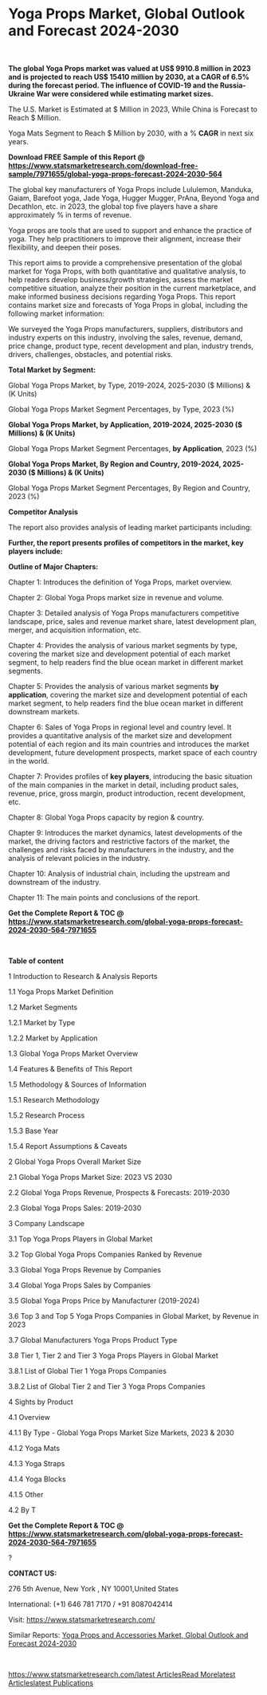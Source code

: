 <h1>Yoga Props Market, Global Outlook and Forecast 2024-2030</h1><br/><p><strong>The global Yoga Props market was valued at US$ 9910.8 million in 2023 and is projected to reach US$ 15410 million by 2030, at a <strong>CAGR</strong> of 6.5% during the forecast period. The influence of COVID-19 and the Russia-Ukraine War were considered while estimating market sizes.</strong></p>
 
 
 
 <p>The U.S. Market is Estimated at $ Million in 2023, While China is Forecast to Reach $ Million.</p>
 
 
 
 <p>Yoga Mats Segment to Reach $ Million by 2030, with a % <strong>CAGR</strong> in next six years.</p>
 
 
 
 <p><strong>Download FREE Sample of this Report @ <a href="https://www.statsmarketresearch.com/download-free-sample/7971655/global-yoga-props-forecast-2024-2030-564">https://www.statsmarketresearch.com/download-free-sample/7971655/global-yoga-props-forecast-2024-2030-564</a></strong></p>
 
 
 
 <p>The global key manufacturers of Yoga Props include Lululemon, Manduka, Gaiam, Barefoot yoga, Jade Yoga, Hugger Mugger, PrAna, Beyond Yoga and Decathlon, etc. in 2023, the global top five players have a share approximately % in terms of revenue.</p>
 
 
 
 <p>Yoga props are tools that are used to support and enhance the practice of yoga. They help practitioners to improve their alignment, increase their flexibility, and deepen their poses.</p>
 
 
 
 <p>This report aims to provide a comprehensive presentation of the global market for Yoga Props, with both quantitative and qualitative analysis, to help readers develop business/growth strategies, assess the market competitive situation, analyze their position in the current marketplace, and make informed business decisions regarding Yoga Props. This report contains market size and forecasts of Yoga Props in global, including the following market information:</p>
 
 
 
 <p>We surveyed the Yoga Props manufacturers, suppliers, distributors and industry experts on this industry, involving the sales, revenue, demand, price change, product type, recent development and plan, industry trends, drivers, challenges, obstacles, and potential risks.</p>
 
 
 
 <p><strong>Total Market by Segment:</strong></p>
 
 
 
 <p>Global Yoga Props Market, by Type, 2019-2024, 2025-2030 ($ Millions) & (K Units)</p>
 
 
 
 <p>Global Yoga Props Market Segment Percentages, by Type, 2023 (%)</p>
 
 
 
 <p><strong>Global Yoga Props Market, <strong>by Application</strong>, 2019-2024, 2025-2030 ($ Millions) & (K Units)</strong></p>
 
 
 
 <p>Global Yoga Props Market Segment Percentages, <strong>by Application</strong>, 2023 (%)</p>
 
 
 
 <p><strong>Global Yoga Props Market, By Region and Country, 2019-2024, 2025-2030 ($ Millions) & (K Units)</strong></p>
 
 
 
 <p>Global Yoga Props Market Segment Percentages, By Region and Country, 2023 (%)</p>
 
 
 
 <p><strong>Competitor Analysis</strong></p>
 
 
 
 <p>The report also provides analysis of leading market participants including:</p>
 
 
 
 <p><strong>Further, the report presents profiles of competitors in the market, <strong>key players</strong> include:</strong></p>
 
 
 
 <p><strong>Outline of Major Chapters:</strong></p>
 
 
 
 <p>Chapter 1: Introduces the definition of Yoga Props, market overview.</p>
 
 
 
 <p>Chapter 2: Global Yoga Props market size in revenue and volume.</p>
 
 
 
 <p>Chapter 3: Detailed analysis of Yoga Props manufacturers competitive landscape, price, sales and revenue market share, latest development plan, merger, and acquisition information, etc.</p>
 
 
 
 <p>Chapter 4: Provides the analysis of various market segments by type, covering the market size and development potential of each market segment, to help readers find the blue ocean market in different market segments.</p>
 
 
 
 <p>Chapter 5: Provides the analysis of various market segments <strong>by application</strong>, covering the market size and development potential of each market segment, to help readers find the blue ocean market in different downstream markets.</p>
 
 
 
 <p>Chapter 6: Sales of Yoga Props in regional level and country level. It provides a quantitative analysis of the market size and development potential of each region and its main countries and introduces the market development, future development prospects, market space of each country in the world.</p>
 
 
 
 <p>Chapter 7: Provides profiles of <strong>key players</strong>, introducing the basic situation of the main companies in the market in detail, including product sales, revenue, price, gross margin, product introduction, recent development, etc.</p>
 
 
 
 <p>Chapter 8: Global Yoga Props capacity by region & country.</p>
 
 
 
 <p>Chapter 9: Introduces the market dynamics, latest developments of the market, the driving factors and restrictive factors of the market, the challenges and risks faced by manufacturers in the industry, and the analysis of relevant policies in the industry.</p>
 
 
 
 <p>Chapter 10: Analysis of industrial chain, including the upstream and downstream of the industry.</p>
 
 
 
 <p>Chapter 11: The main points and conclusions of the report.</p>
 
 
 
 <div><b>Get the Complete Report & TOC @ <a href="https://www.statsmarketresearch.com/global-yoga-props-forecast-2024-2030-564-7971655">https://www.statsmarketresearch.com/global-yoga-props-forecast-2024-2030-564-7971655</a></b></div>
 
 
 
 <p><br />
 
 <b>Table of content</b></p>
 
 
 
 <p>1 Introduction to Research & Analysis Reports<br />
 
 1.1 Yoga Props Market Definition<br />
 
 1.2 Market Segments<br />
 
 1.2.1 Market by Type<br />
 
 1.2.2 Market by Application<br />
 
 1.3 Global Yoga Props Market Overview<br />
 
 1.4 Features & Benefits of This Report<br />
 
 1.5 Methodology & Sources of Information<br />
 
 1.5.1 Research Methodology<br />
 
 1.5.2 Research Process<br />
 
 1.5.3 Base Year<br />
 
 1.5.4 Report Assumptions & Caveats<br />
 
 2 Global Yoga Props Overall Market Size<br />
 
 2.1 Global Yoga Props Market Size: 2023 VS 2030<br />
 
 2.2 Global Yoga Props Revenue, Prospects & Forecasts: 2019-2030<br />
 
 2.3 Global Yoga Props Sales: 2019-2030<br />
 
 3 Company Landscape<br />
 
 3.1 Top Yoga Props Players in Global Market<br />
 
 3.2 Top Global Yoga Props Companies Ranked by Revenue<br />
 
 3.3 Global Yoga Props Revenue by Companies<br />
 
 3.4 Global Yoga Props Sales by Companies<br />
 
 3.5 Global Yoga Props Price by Manufacturer (2019-2024)<br />
 
 3.6 Top 3 and Top 5 Yoga Props Companies in Global Market, by Revenue in 2023<br />
 
 3.7 Global Manufacturers Yoga Props Product Type<br />
 
 3.8 Tier 1, Tier 2 and Tier 3 Yoga Props Players in Global Market<br />
 
 3.8.1 List of Global Tier 1 Yoga Props Companies<br />
 
 3.8.2 List of Global Tier 2 and Tier 3 Yoga Props Companies<br />
 
 4 Sights by Product<br />
 
 4.1 Overview<br />
 
 4.1.1 By Type - Global Yoga Props Market Size Markets, 2023 & 2030<br />
 
 4.1.2 Yoga Mats<br />
 
 4.1.3 Yoga Straps<br />
 
 4.1.4 Yoga Blocks<br />
 
 4.1.5 Other<br />
 
 4.2 By T</p>
 
 
 
 <div><b>Get the Complete Report & TOC @ <a href="https://www.statsmarketresearch.com/global-yoga-props-forecast-2024-2030-564-7971655">https://www.statsmarketresearch.com/global-yoga-props-forecast-2024-2030-564-7971655</a></b></div>
 
 
 
 <p>? </p>
 
 
 
 <p><b>CONTACT US:</b><br />
 
 276 5th Avenue, New York , NY 10001,United States<br />
 
 International: (+1) 646 781 7170 / +91 8087042414<br />
 
 Visit: <a href="https://www.statsmarketresearch.com/">https://www.statsmarketresearch.com/</a><br />
 
 Similar Reports: <a href="https://www.statsmarketresearch.com/global-yoga-props-forecast-2024-2030-564-7971655">Yoga Props and Accessories Market, Global Outlook and Forecast 2024-2030</a><br />
 
 <br />
 
 <a href="https://gyeongbokgung.com">https://www.statsmarketresearch.com/</a><a href="https://hallyeomaritime.com">latest Articles</a><a href="https://jingwansa.com">Read More</a><a href="https://nguoiviet.jp/">latest Articles</a><a href="https://www.intelmarketresearch.com/">latest Publications</a></p>